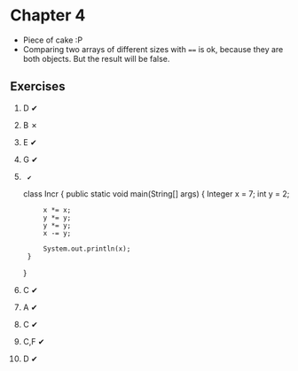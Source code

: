 Chapter 4
=========

* Piece of cake :P
* Comparing two arrays of different sizes with `==` is ok, because they are both objects. But the result will be false.

Exercises
---------

1.  D   ✔
2.  B   ✗
3.  E   ✔
4.  G   ✔
5.      ✔

    class Incr {
        public static void main(String[] args) {
            Integer x = 7;
            int y = 2;

            x *= x;
            y *= y;
            y *= y;
            x -= y;

            System.out.println(x);
        }
    }

6.  C   ✔
7.  A   ✔
8.  C   ✔
9.  C,F ✔
10. D   ✔
